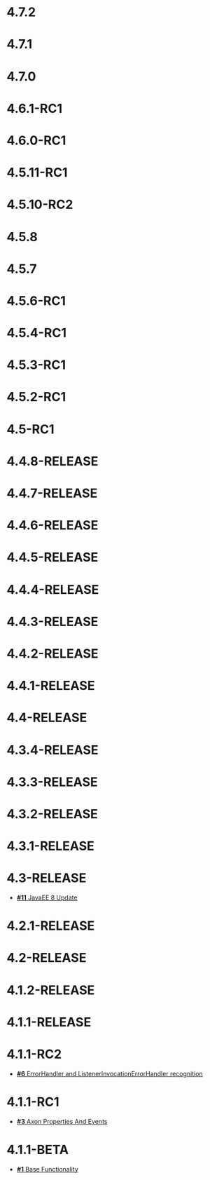 # 4.7.2

# 4.7.1

# 4.7.0

# 4.6.1-RC1

# 4.6.0-RC1

# 4.5.11-RC1

# 4.5.10-RC2

# 4.5.8

# 4.5.7

# 4.5.6-RC1

# 4.5.4-RC1

# 4.5.3-RC1

# 4.5.2-RC1

# 4.5-RC1

# 4.4.8-RELEASE

# 4.4.7-RELEASE

# 4.4.6-RELEASE

# 4.4.5-RELEASE

# 4.4.4-RELEASE

# 4.4.3-RELEASE

# 4.4.2-RELEASE

# 4.4.1-RELEASE

# 4.4-RELEASE

# 4.3.4-RELEASE

# 4.3.3-RELEASE

# 4.3.2-RELEASE

# 4.3.1-RELEASE

# 4.3-RELEASE

* [**#11** JavaEE 8 Update](https://github.com/Scalified/axonframework-cdi/issues/11)

# 4.2.1-RELEASE

# 4.2-RELEASE

# 4.1.2-RELEASE

# 4.1.1-RELEASE

# 4.1.1-RC2

* [**#6** ErrorHandler and ListenerInvocationErrorHandler recognition](https://github.com/Scalified/axonframework-cdi/issues/6)

# 4.1.1-RC1

* [**#3** Axon Properties And Events](https://github.com/Scalified/axonframework-cdi/issues/3)

# 4.1.1-BETA

* [**#1** Base Functionality](https://github.com/Scalified/axonframework-cdi/issues/1)
